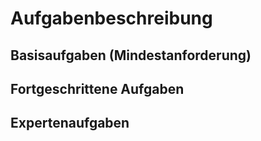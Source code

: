 # Aufgabenbeschreibung

## Basisaufgaben (Mindestanforderung)

## Fortgeschrittene Aufgaben

## Expertenaufgaben
